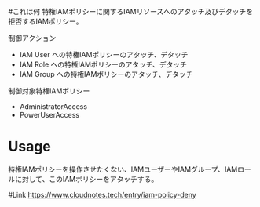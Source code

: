 #これは何
特権IAMポリシーに関するIAMリソースへのアタッチ及びデタッチを拒否するIAMポリシー。

制御アクション
* IAM User への特権IAMポリシーのアタッチ、デタッチ
* IAM Role への特権IAMポリシーのアタッチ、デタッチ
* IAM Group への特権IAMポリシーのアタッチ、デタッチ

制御対象特権IAMポリシー
* AdministratorAccess
* PowerUserAccess
 
# Usage
特権IAMポリシーを操作させたくない、IAMユーザーやIAMグループ、IAMロールに対して、このIAMポリシーをアタッチする。

#Link
https://www.cloudnotes.tech/entry/iam-policy-deny

